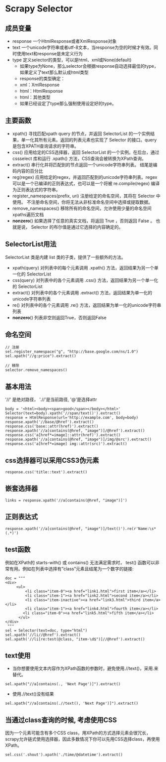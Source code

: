 # Scrapy Selector

## 成员变量
- response 一个HtmlResponse或者XmlResponse对象
- text 一个unicode字符串或者utf-8文本，当response为空的时候才有效。同时使用text和response是未定义行为
- type 定义selector的类型，可以是html、xml或None(default)
    - 如果type为None，那么selector会根据response自动选择最佳的type，如果定义了text那么默认成html类型
    - response的类型确定：
    - xml：XmlResponse
    - html：HtmlResponse
    - html：其他类型
    - 如果已经设定了type那么强制使用设定好的type。

## 主要函数
- xpath() 寻找匹配xpath query 的节点，并返回 SelectorList 的一个实例结果，单一化其所有元素。返回的列表元素也实现了 Selector 的接口。query 是包含XPATH查询请求的字符串。
- css() 应用给定的CSS选择器，返回 SelectorList 的一个实例。在后台，通过 cssselect 库和运行 .xpath() 方法，CSS查询会被转换为XPath查询。
- extract() 串行化并将匹配到的节点返回一个unicode字符串列表。 结尾是编码内容的百分比
- reg(regex) 应用给定的regex，并返回匹配到的unicode字符串列表。regex 可以是一个已编译的正则表达式，也可以是一个将被 re.compile(regex) 编译为正则表达式的字符串。
- register_namespaces(prefix, uri) 注册给定的命名空间，其将在 Selector 中使用。 不注册命名空间，你将无法从非标准命名空间中选择或提取数据。
- remove_namespaces() 移除所有的命名空间，允许使用少量的命名空间xpaths遍历文档
- __nonzero__() 如果选择了任意的真实文档，将返回 True ，否则返回 False 。 也就是说， Selector 的布尔值是通过它选择的内容确定的。

## SelectorList用法
SelectorList 类是内建 list 类的子类，提供了一些额外的方法。
- xpath(query) 对列表中的每个元素调用 .xpath() 方法，返回结果为另一个单一化的 SelectorList
- css(query) 对列表中的各个元素调用 .css() 方法，返回结果为另一个单一化的 SelectorList
- extract() 对列表中的各个元素调用 .extract() 方法，返回结果为单一化的unicode字符串列表
- re() 对列表中的各个元素调用 .re() 方法，返回结果为单一化的unicode字符串列表
- __nonzero__() 列表非空则返回True，否则返回False

## 命名空间
```
// 注册
sel.register_namespace("g", "http://base.google.com/ns/1.0")
sel.xpath("//g:price").extract()

// 移除
selector.remove_namespaces()
```

## 基本用法
'//' 是绝对路径， './/'是当前路径, '@'是选择attr
```
body = '<html><body><span>good</span></body></html>'
Selector(text=body).xpath('//span/text()').extract()
response = HtmlResponse(url='http://example.com', body=body)
response.xpath('//base/@href').extract()
response.css('base::attr(href)').extract()
response.xpath('//a[contains(@href, "image")]/@href').extract()
response.css('a[href*=image]::attr(href)').extract()
response.xpath('//a[contains(@href, "image")]/img/@src').extract()
response.css('a[href*=image] img::attr(src)').extract()
```

## css选择器可以采用CSS3伪元素
```
response.css('title::text').extract()
```

## 嵌套选择器
```
links = response.xpath('//a[contains(@href, "image")]')
```

## 正则表达式
```
response.xpath('//a[contains(@href, "image")]/text()').re(r'Name:\s*(.*)')
```

## test函数
例如在XPath的 starts-with() 或 contains() 无法满足需求时， test() 函数可以非常有用。例如在列表中选择有”class”元素且结尾为一个数字的链接:
```
doc = """
<div>
     <ul>
         <li class="item-0"><a href="link1.html">first item</a></li>
         <li class="item-1"><a href="link2.html">second item</a></li>
         <li class="item-inactive"><a href="link3.html">third item</a></li>
         <li class="item-1"><a href="link4.html">fourth item</a></li>
        <li class="item-0"><a href="link5.html">fifth item</a></li>
      </ul>
</div>
 """
sel = Selector(text=doc, type="html")
sel.xpath('//li//@href').extract()
sel.xpath('//li[re:test(@class, "item-\d$")]//@href').extract()
```

## text使用
- 当你想要使用文本内容作为XPath函数的参数时，避免使用.//text()，采用.来替代。
```
sel.xpath("//a[contains(., 'Next Page')]").extract()
```

- 使用.//text()没有结果
```
sel.xpath("//a[contains(.//text(), 'Next Page')]").extract()
```

## 当通过class查询的时候, 考虑使用CSS
因为一个元素可能含有多个CSS class，用XPath的方式选择元素会很冗长，scrapy允许链式使用选择器，因此多数情况下你可以先用CSS选择class，再使用XPath。
```
sel.css('.shout').xpath('./time/@datetime').extract()
```
